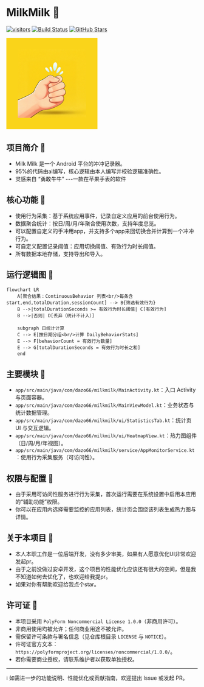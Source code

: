 # MilkMilk 🥛

[![visitors](https://visitor-badge.laobi.icu/badge?page_id=dazo6.milkmilk)](https://github.com/dazo66/milkmilk)
[![Build Status](https://github.com/dazo6/milkmilk/actions/workflows/android-ci.yml/badge.svg?branch=master)](https://github.com/dazo66/milkmilk/actions/workflows/android-ci.yml)
[![GitHub Stars](https://img.shields.io/github/stars/dazo6/milkmilk?style=social)](https://github.com/dazo66/milkmilk/stargazers)

<img src="app/src/main/res/icon.png" alt="Milk Milk 图标" width="240" />


## 项目简介 📖
- Milk Milk 是一个 Android 平台的冲冲记录器。
- 95%的代码由ai编写，核心逻辑由本人编写并校验逻辑准确性。
- 灵感来自 “勇敢牛牛” ---一款在苹果手表的软件

## 核心功能 🚀
- 使用行为采集：基于系统应用事件，记录自定义应用的前台使用行为。
- 数据聚合统计：按日/周/月/年聚合使用次数，支持年度总览。
- 可以配置自定义的手冲用app，并支持多个app来回切换合并计算到一个冲冲行为。
- 可自定义配置记录阈值：应用切换阈值、有效行为时长阈值。
- 所有数据本地存储，支持导出和导入。

## 运行逻辑图 🧠
```mermaid
flowchart LR
    A[聚合结果：ContinuousBehavior 列表<br/>每条含 start,end,totalDuration,sessionCount] --> B{筛选有效行为}
    B -->|totalDurationSeconds >= 有效行为时长阈值| C[有效行为]
    B -->|否则| D[丢弃（统计不计入）]

    subgraph 日统计计算
    C --> E[按日期分组<br/>计算 DailyBehaviorStats]
    E --> F[behaviorCount = 有效行为数量]
    E --> G[totalDurationSeconds = 有效行为时长之和]
    end
```

## 主要模块 🧩
- `app/src/main/java/com/dazo66/milkmilk/MainActivity.kt`：入口 Activity 与页面容器。
- `app/src/main/java/com/dazo66/milkmilk/MainViewModel.kt`：业务状态与统计数据管理。
- `app/src/main/java/com/dazo66/milkmilk/ui/StatisticsTab.kt`：统计页 UI 与交互逻辑。
- `app/src/main/java/com/dazo66/milkmilk/ui/HeatmapView.kt`：热力图组件（日/周/月/年视图）。
- `app/src/main/java/com/dazo66/milkmilk/service/AppMonitorService.kt`：使用行为采集服务（可访问性）。

## 权限与配置 🔧
- 由于采用可访问性服务进行行为采集，首次运行需要在系统设置中启用本应用的“辅助功能”权限。
- 你可以在应用内选择需要监控的应用列表，统计页会围绕该列表生成热力图与详情。

## 关于本项目 🎯
- 本人本职工作是一位后端开发，没有多少审美，如果有人愿意优化UI非常欢迎发起pr。
- 由于之前没做过安卓开发，这个项目的性能优化应该还有很大的空间，但是我不知道如何去优化了，也欢迎给我提pr。
- 如果对你有帮助欢迎给我点个star。

## 许可证 📜
- 本项目采用 `PolyForm Noncommercial License 1.0.0`（非商用许可）。
- 非商用使用均被允许；任何商业用途不被允许。
- 需保留许可条款与署名信息（见仓库根目录 `LICENSE` 与 `NOTICE`）。
- 许可证官方文本：`https://polyformproject.org/licenses/noncommercial/1.0.0/`。
- 若你需要商业授权，请联系维护者以获取单独授权。

---
ℹ️ 如需进一步的功能说明、性能优化或贡献指南，欢迎提出 Issue 或发起 PR。
